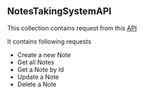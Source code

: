 ## NotesTakingSystemAPI
This collection contains request from this [API](http://127.0.0.1:3003)

It contains following requests

* Create a new Note
* Get all Notes
* Get a Note by Id
* Update a Note
* Delete a Note

